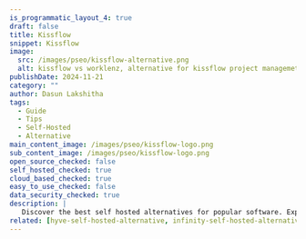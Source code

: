 ```yaml
---
is_programmatic_layout_4: true
draft: false
title: Kissflow
snippet: Kissflow
image:
  src: /images/pseo/kissflow-alternative.png
  alt: kissflow vs worklenz, alternative for kissflow project managemet tool, task management, resource management, productivity, self-hosted
publishDate: 2024-11-21
category: ""
author: Dasun Lakshitha
tags:
  - Guide
  - Tips
  - Self-Hosted
  - Alternative
main_content_image: /images/pseo/kissflow-logo.png
sub_content_image: /images/pseo/kissflow-logo.png
open_source_checked: false
self_hosted_checked: true
cloud_based_checked: true
easy_to_use_checked: false
data_security_checked: true
description: |
   Discover the best self hosted alternatives for popular software. Explore our comprehensive guides and find the perfect solution for your needs today.
related: [hyve-self-hosted-alternative, infinity-self-hosted-alternative, notion-self-hosted-alternative, teamwork-self-hosted-alternative]
---
```

